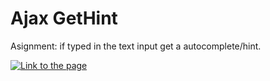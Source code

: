# Ajax GetHint

Asignment: if typed in the text input get a autocomplete/hint.

[![Link to the page]()](http://24418.hosts.ma-cloud.nl/bewijzenmap/periode1.3/bap/ajaxGethint/)